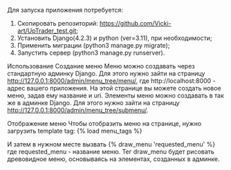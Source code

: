 Для запуска приложения потребуется:
1. Скопировать репозиторий: https://github.com/Vicki-art/UpTrader_test.git;
2. Установить Django(4.2.3) и python (ver=3.11), при необходимости;
3. Применить миграции (python3 manage.py migrate);
4. Запустить сервер (python3 manage.py runserver).
   
Использование
Создание меню
Меню можно создавать через стандартную админку Django. Для этого нужно зайти на страницу http://127.0.0.1:8000/admin/menu_tree/menu/, где http://localhost:8000 - адрес вашего приложения.
На этой странице вы можете создать новое меню, задав ему название и uri. 
Элементы меню можно создавать в так же в админке Django. Для этого нужно зайти на страницу http://127.0.0.1:8000/admin/menu_tree/submenu/.

Отображение меню
Чтобы отобразить меню на странице, нужно загрузить template tag:
{% load menu_tags %}

И затем в нужном месте вызвать
{% draw_menu 'requested_menu' %}
где requested_menu - название меню.
Тег draw_menu будет рисовать древовидное меню, основываясь на элементах, созданных в админке.

